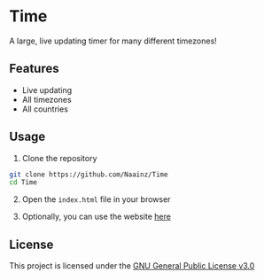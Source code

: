 # Time
A large, live updating timer for many different timezones!

## Features

- Live updating
- All timezones
- All countries

## Usage

1. Clone the repository
```bash
git clone https://github.com/Naainz/Time
cd Time
```

2. Open the `index.html` file in your browser

3. Optionally, you can use the website [here](https://time-sigma-seven.vercel.app/)

## License

This project is licensed under the [GNU General Public License v3.0](LICENSE)